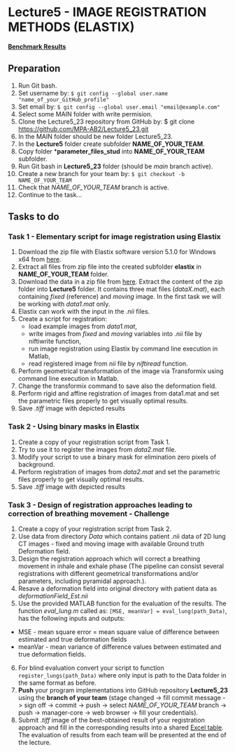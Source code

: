 # Lecture5 - IMAGE REGISTRATION METHODS (ELASTIX)

[**Benchmark Results**](https://docs.google.com/spreadsheets/d/1kFcj3svxZ9dXdnNcJw329W-IJwhLGNss/edit#gid=1879335341)

## Preparation

1. Run Git bash.
2. Set username by: `$ git config --global user.name "name_of_your_GitHub_profile"`
3. Set email by: `$ git config --global user.email "email@example.com"`
4. Select some MAIN folder with write permision.
5. Clone the Lecture5_23 repository from GitHub by: $ git clone https://github.com/MPA-AB2/Lecture5_23.git
6. In the MAIN folder should be new folder Lecture5_23.
7. In the **Lecture5** folder create subfolder **NAME_OF_YOUR_TEAM**.
8. Copy folder ***parameter_files_stud** into **NAME_OF_YOUR_TEAM** subfolder.
9. Run Git bash in **Lecture5_23** folder (should be *main* branch active).
10. Create a new branch for your team by: `$ git checkout -b NAME_OF_YOUR_TEAM`
11. Check that  *NAME_OF_YOUR_TEAM* branch is active.
12. Continue to the task...

## Tasks to do

### Task 1 - Elementary script for image registration using Elastix
1. Download the zip file with Elastix software version 5.1.0 for Windows x64 from [here](https://github.com/SuperElastix/elastix/releases).
2. Extract all files from zip file into the created subfolder **elastix** in **NAME_OF_YOUR_TEAM** folder.
3. Download the data in a zip file from [here](https://www.vut.cz/www_base/vutdisk.php?i=311029afae). Extract the content of the zip folder into **Lecture5** folder. It contains three mat files (*dataX.mat*), each containing *fixed* (reference) and *moving* image. In the first task we will be working with *data1.mat* only.
4. Elastix can work with the input in the *.nii* files.
5. Create a script for registration:
   * load example images from *data1.mat*,
   * write images from *fixed* and *moving* variables into *.nii* file by niftiwrite function,
   * run image registration using Elastix by command line execution in Matlab,
   * read registered image from *nii* file by *niftiread* function.
6. Perform geometrical transformation of the image via Transformix using command line execution in Matlab.
7. Change the transformix command to save also the deformation field.
8. Perform rigid and affine registration of images from data1.mat and set the parametric files properly to get visually optimal results.
9. Save *.tiff* image with depicted results

### Task 2 - Using binary masks in Elastix
1. Create a copy of your registration script from Task 1.
2. Try to use it to register the images from *data2.mat* file.
3. Modify your script to use a binary mask for elimination zero pixels of background.
4. Perform registration of images from *data2.mat* and set the parametric files properly to get visually optimal results.
5. Save *.tiff* image with depicted results

### Task 3 - Design of registration approaches leading to correction of breathing movement - Challenge
1. Create a copy of your registration script from Task 2.
2. Use data from directory *Data* which contains patient .nii data of 2D lung CT images - fixed and moving image with available Ground truth Deformation field.
3. Design the registration approach which will correct a breathing movement in inhale and exhale phase (The pipeline can consist several registrations with different geometrical transformations and/or parameters, including pyramidal approach.).
4. Resave a deformation field into original directory with patient data as *deformationField_Est.nii*
5. Use the provided MATLAB function for the evaluation of the results. The function *eval_lung.m* called as:
`[MSE, meanVar] = eval_lung(path_Data)`,
has the following inputs and outputs:
  * MSE - mean square error = mean square value of difference between estimated and true deformation fields
  * meanVar - mean variance of difference values between estimated and true deformation fields.
6. For blind evaluation convert your script to function `register_lungs(path_Data)` where only input is path to the Data folder in the same format as before.
7. **Push** your program implementations into GitHub repository **Lecture5_23** using the **branch of your team** (stage changed -> fill commit message -> sign off -> commit -> push -> select *NAME_OF_YOUR_TEAM* branch -> push -> manager-core -> web browser -> fill your credentials).
8. Submit *.tiff* image of the best-obtained result of your registration approach and fill in the corresponding results into a shared [Excel table](https://docs.google.com/spreadsheets/d/1kFcj3svxZ9dXdnNcJw329W-IJwhLGNss/edit#gid=1879335341). The evaluation of results from each team will be presented at the end of the lecture.
